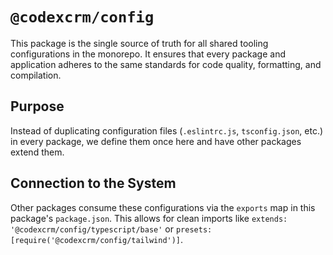 <!--
Last Updated: 2025-06-15
Version: 1.0.0
Status: Active
-->

# `@codexcrm/config`

This package is the single source of truth for all shared tooling configurations in the monorepo. It ensures that every package and application adheres to the same standards for code quality, formatting, and compilation.

## Purpose

Instead of duplicating configuration files (`.eslintrc.js`, `tsconfig.json`, etc.) in every package, we define them once here and have other packages extend them.

## Connection to the System

Other packages consume these configurations via the `exports` map in this package's `package.json`. This allows for clean imports like `extends: '@codexcrm/config/typescript/base'` or `presets: [require('@codexcrm/config/tailwind')]`.
